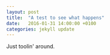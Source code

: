 ```yaml
---
layout: post
title:  "A test to see what happens"
date:   2016-01-31 14:00:00 +0100
categories: jekyll update
---
```


Just toolin' around.
